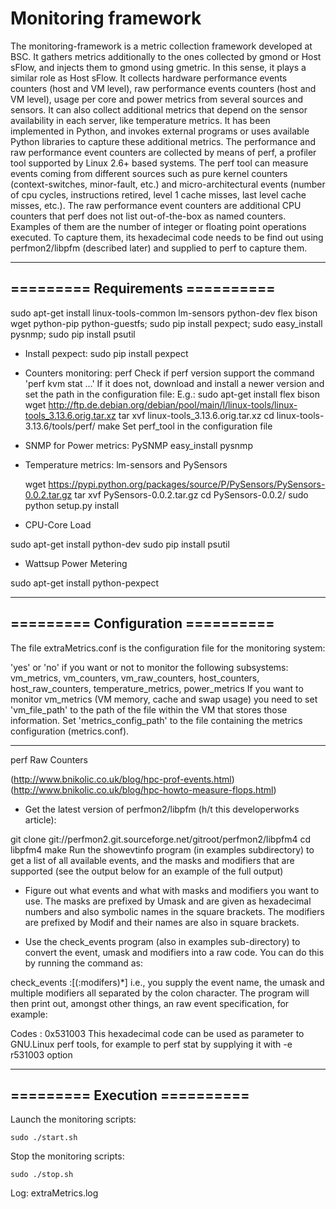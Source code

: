 # Monitoring framework

The monitoring-framework  is a metric collection framework developed at BSC. 
It gathers metrics additionally to the ones collected by gmond or Host sFlow, and injects them to gmond using gmetric. In this sense, it plays a similar role as Host sFlow. It collects hardware performance events counters (host and VM level), raw performance events counters (host and VM level), usage per core and power metrics from several sources and sensors. It can also collect additional metrics that depend on the sensor availability in each server, like temperature metrics. It has been implemented in Python, and invokes external programs or uses available Python libraries to capture these additional metrics.
The performance and raw performance event counters are collected by means of perf, a profiler tool supported by Linux 2.6+ based systems. The perf tool can measure events coming from different sources such as pure kernel counters (context-switches, minor-fault, etc.) and micro-architectural events (number of cpu cycles, instructions retired, level 1 cache misses, last level cache misses, etc.). The raw performance event counters  are additional CPU counters that perf does not list out-of-the-box as named counters. Examples of them are the number of integer or floating point operations executed. To capture them, its hexadecimal code needs to be find out using perfmon2/libpfm (described later) and supplied to perf to capture them.

-----------------------------
========= Requirements ==========
-----------------------------

sudo apt-get install linux-tools-common  lm-sensors  python-dev flex bison wget python-pip python-guestfs;
sudo pip install pexpect;
sudo easy_install pysnmp;
sudo pip install psutil

- Install pexpect:
	sudo pip install pexpect

- Counters monitoring: perf
	Check if perf version support the command 'perf kvm stat ...'
	If it does not, download and install a newer version and set the path in the configuration file:
	E.g.:
		sudo apt-get install flex bison
		wget http://ftp.de.debian.org/debian/pool/main/l/linux-tools/linux-tools_3.13.6.orig.tar.xz
		tar xvf linux-tools_3.13.6.orig.tar.xz
		cd linux-tools-3.13.6/tools/perf/
		make
		Set perf_tool in the configuration file
	
- SNMP for Power metrics: PySNMP
	easy_install pysnmp

- Temperature metrics: lm-sensors and PySensors

	wget https://pypi.python.org/packages/source/P/PySensors/PySensors-0.0.2.tar.gz
	tar xvf PySensors-0.0.2.tar.gz
	cd PySensors-0.0.2/
	sudo python setup.py install

- CPU-Core Load 

sudo apt-get install python-dev
sudo pip install psutil

- Wattsup Power Metering 

sudo apt-get install python-pexpect


-----------------------------
========= Configuration ==========
-----------------------------

The file extraMetrics.conf is the configuration file for the monitoring system:

'yes' or 'no' if you want or not to monitor the following subsystems: vm_metrics, vm_counters, vm_raw_counters, host_counters, host_raw_counters, temperature_metrics, power_metrics
If you want to monitor vm_metrics (VM memory, cache and swap usage) you need to set 'vm_file_path' to the path of the file within the VM that stores those information.
Set 'metrics_config_path' to the file containing the metrics configuration (metrics.conf).

-----------------------------
  perf Raw Counters 

(http://www.bnikolic.co.uk/blog/hpc-prof-events.html)
(http://www.bnikolic.co.uk/blog/hpc-howto-measure-flops.html)

- Get the latest version of perfmon2/libpfm (h/t this developerworks article):

git clone git://perfmon2.git.sourceforge.net/gitroot/perfmon2/libpfm4
cd libpfm4
make
Run the showevtinfo program (in examples subdirectory) to get a list of all available events, and the masks and modifiers that are supported (see the output below for an example of the full output)

- Figure out what events and what with masks and modifiers you want to use. The masks are prefixed by Umask and are given as hexadecimal numbers and also symbolic names in the square brackets. The modifiers are prefixed by Modif and their names are also in square brackets.

- Use the check_events program (also in examples sub-directory) to convert the event, umask and modifiers into a raw code. You can do this by running the command as:

check_events <event name>:<umask>[(:modifers)*]
i.e., you supply the event name, the umask and multiple modifiers all separated by the colon character. The program will then print out, amongst other things, an raw event specification, for example:

Codes          : 0x531003
This hexadecimal code can be used as parameter to GNU.Linux perf tools, for example to perf stat by supplying it with -e r531003 option

-----------------------------
========= Execution ==========
-----------------------------

Launch the monitoring scripts:

	sudo ./start.sh

Stop the monitoring scripts:

	sudo ./stop.sh

Log:
	extraMetrics.log

